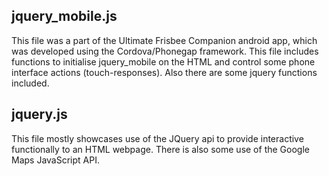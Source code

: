 ## jquery_mobile.js

This file was a part of the Ultimate Frisbee Companion android app, which was developed using the Cordova/Phonegap framework.
This file includes functions to initialise jquery_mobile on the HTML and control some phone interface actions (touch-responses).
Also there are some jquery functions included.

## jquery.js

This file mostly showcases use of the JQuery api to provide interactive functionally to an HTML webpage. There is also some use of the Google Maps JavaScript API.
